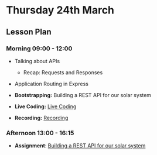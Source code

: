 # Thursday 24th March

## Lesson Plan

### Morning 09:00 - 12:00

+ Talking about APIs
    + Recap: Requests and Responses
+ Application Routing in Express
+ **Bootstrapping:** Building a REST API for our solar system

+ **Live Coding:** [Live Coding](https://github.com/GillesDCI/express-http-verbs-routing-es27)
+ **Recording:** [Recording](https://drive.google.com/file/d/1Gah9VGa6E-3qgg-Iuq5lG-Uu8stMS1n6/view?usp=sharing)

### Afternoon 13:00 - 16:15

+ **Assignment**: [Building a REST API for our solar system](https://github.com/FrancoSpeziali/express-solar-system-api)
